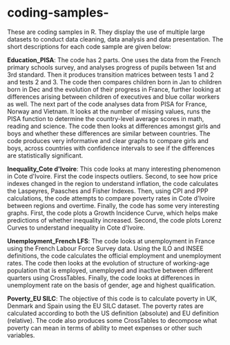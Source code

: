 # coding-samples-
These are coding samples in R. They display the use of multiple large datasets to conduct data cleaning, data analysis and data presentation. 
The short descriptions for each code sample are given below:

**Education_PISA**: The code has 2 parts. One uses the data from the French primary schools survey, and analyses progress of pupils between 1st and 3rd standard. Then it produces transition matrices between tests 1 and 2 and tests 2 and 3. The code then compares children born in Jan to children born in Dec and the evolution of their progress in France, further looking at differences arising between children of executives and blue collar workers as well. The next part of the code analyses data from PISA for France, Norway and Vietnam. It looks at the number of missing values, runs the PISA function to determine the country-level average scores in math, reading and science. The code then looks at differences amongst girls and boys and whether these differences are similar between countries. The code produces very informative and clear graphs to compare girls and boys, across countries with confidence intervals to see if the differences are statistically significant.

**Inequality_Cote d'Ivoire**: This code looks at many interesting phenomenon in Cote d'Ivoire. First the code inspects outliers. Second, to see how price indexes changed in the region to understand inflation, the code calculates the Laspeyres, Paasches and Fisher Indexes. Then, using CPI and PPP calculations, the code attempts to compare poverty rates in Cote d'Ivoire between regions and overtime. Finally, the code has some very interesting graphs. First, the code plots a Growth Incidence Curve, which helps make predictions of whether inequality increased. Second, the code plots Lorenz Curves to understand inequality in Cote d'Ivoire.

**Unemployment_French LFS**: The code looks at unemployment in France using the French Labour Force Survey data. Using the ILO and INSEE definitions, the code calculates the official employment and unemployment rates. The code then looks at the evolution of structure of working-age population that is employed, unemployed and inactive between different quarters using CrossTables. Finally, the code looks at differences in unemployment rate on the basis of gender, age and highest qualification.

**Poverty_EU SILC**: The objective of this code is to calculate poverty in UK, Denmark and Spain using the EU SILC dataset. The poverty rates are calculated according to both the US definition (absolute) and EU definition (relative). The code also produces some CrossTables to decompose what poverty can mean in terms of ability to meet expenses or other such variables.


